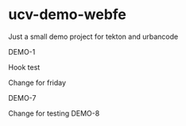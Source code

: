 # ucv-demo-webfe

Just a small demo project for tekton and urbancode

DEMO-1

Hook test

Change for friday

DEMO-7

Change for testing
DEMO-8

